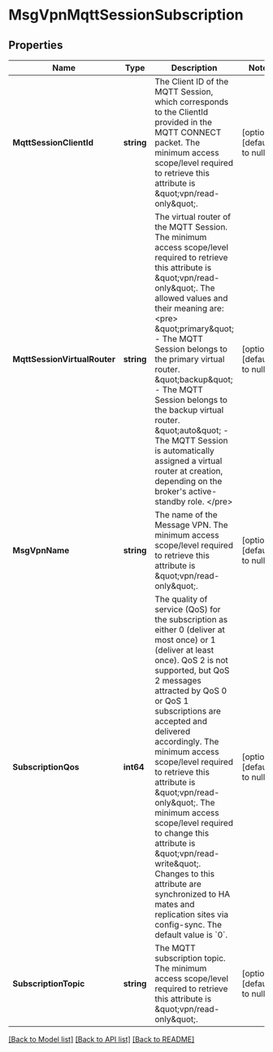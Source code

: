 # MsgVpnMqttSessionSubscription

## Properties
Name | Type | Description | Notes
------------ | ------------- | ------------- | -------------
**MqttSessionClientId** | **string** | The Client ID of the MQTT Session, which corresponds to the ClientId provided in the MQTT CONNECT packet.  The minimum access scope/level required to retrieve this attribute is \&quot;vpn/read-only\&quot;. | [optional] [default to null]
**MqttSessionVirtualRouter** | **string** | The virtual router of the MQTT Session.  The minimum access scope/level required to retrieve this attribute is \&quot;vpn/read-only\&quot;. The allowed values and their meaning are:  &lt;pre&gt; \&quot;primary\&quot; - The MQTT Session belongs to the primary virtual router. \&quot;backup\&quot; - The MQTT Session belongs to the backup virtual router. \&quot;auto\&quot; - The MQTT Session is automatically assigned a virtual router at creation, depending on the broker&#x27;s active-standby role. &lt;/pre&gt;  | [optional] [default to null]
**MsgVpnName** | **string** | The name of the Message VPN.  The minimum access scope/level required to retrieve this attribute is \&quot;vpn/read-only\&quot;. | [optional] [default to null]
**SubscriptionQos** | **int64** | The quality of service (QoS) for the subscription as either 0 (deliver at most once) or 1 (deliver at least once). QoS 2 is not supported, but QoS 2 messages attracted by QoS 0 or QoS 1 subscriptions are accepted and delivered accordingly.  The minimum access scope/level required to retrieve this attribute is \&quot;vpn/read-only\&quot;. The minimum access scope/level required to change this attribute is \&quot;vpn/read-write\&quot;. Changes to this attribute are synchronized to HA mates and replication sites via config-sync. The default value is &#x60;0&#x60;. | [optional] [default to null]
**SubscriptionTopic** | **string** | The MQTT subscription topic.  The minimum access scope/level required to retrieve this attribute is \&quot;vpn/read-only\&quot;. | [optional] [default to null]

[[Back to Model list]](../README.md#documentation-for-models) [[Back to API list]](../README.md#documentation-for-api-endpoints) [[Back to README]](../README.md)

